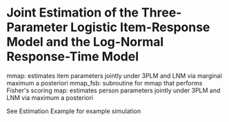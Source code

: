 # Joint Estimation of the Three-Parameter Logistic Item-Response Model and the Log-Normal Response-Time Model

mmap: estimates item parameters jointly under 3PLM and LNM via marginal maximum a posteriori
mmap_fsb: subroutine for mmap that performs Fisher's scoring
map: estimates person parameters jointly under 3PLM and LNM via maximum a posteriori

See Estimation Example for example simulation
